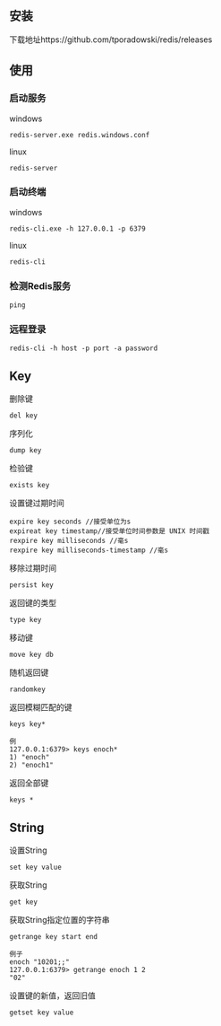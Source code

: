 

## 安装

下载地址https://github.com/tporadowski/redis/releases

## 使用

### 启动服务

windows

```shell
redis-server.exe redis.windows.conf
```

linux

```
redis-server
```

### 启动终端

windows

```
redis-cli.exe -h 127.0.0.1 -p 6379
```

linux

```
redis-cli
```



### 检测Redis服务

```
ping
```

### 远程登录

```
redis-cli -h host -p port -a password
```

## Key



删除键

```
del key
```

序列化

```
dump key
```

检验键

```
exists key
```

设置键过期时间

```
expire key seconds //接受单位为s
expireat key timestamp//接受单位时间参数是 UNIX 时间戳
rexpire key milliseconds //毫s
rexpire key milliseconds-timestamp //毫s
```

移除过期时间

```
persist key
```

返回键的类型

```
type key
```

移动键

```
move key db
```

随机返回键

```
randomkey
```

返回模糊匹配的键

```
keys key*

例
127.0.0.1:6379> keys enoch*
1) "enoch"
2) "enoch1"
```

返回全部键

```
keys *
```



## String

设置String

```
set key value
```

获取String

```
get key
```

获取String指定位置的字符串

```
getrange key start end

例子
enoch "10201;;"
127.0.0.1:6379> getrange enoch 1 2
"02"
```

设置键的新值，返回旧值

```
getset key value

```

